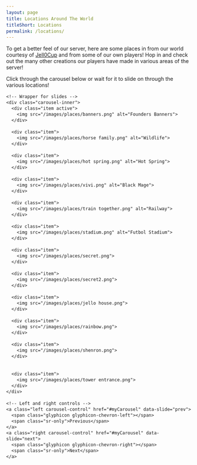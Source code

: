 ```yaml
---
layout: page
title: Locations Around The World
titleShort: Locations
permalink: /locations/
---
```


To get a better feel of our server, here are some places in from our world courtesy of <a href="http://princess-jell0.tumblr.com/">Jell0Cup</a> and from some of our own players! Hop in and check out the many other creations our players have made in various areas of the server! 

Click through the carousel below or wait for it to slide on through the various locations!

<div>
  <div id="myCarousel" class="carousel slide" data-ride="carousel">
    <!-- Indicators -->
    <!-- <ol class="carousel-indicators">
      <li data-target="#myCarousel" data-slide-to="0" class="active"></li>
      <li data-target="#myCarousel" data-slide-to="1"></li>
      <li data-target="#myCarousel" data-slide-to="2"></li>
    </ol> -->

    <!-- Wrapper for slides -->
    <div class="carousel-inner">
      <div class="item active">
        <img src="/images/places/banners.png" alt="Founders Banners">
      </div>

      <div class="item">
        <img src="/images/places/horse family.png" alt="Wildlife">
      </div>
    
      <div class="item">
        <img src="/images/places/hot spring.png" alt="Hot Spring">
      </div>

      <div class="item">
        <img src="/images/places/vivi.png" alt="Black Mage">
      </div>

      <div class="item">
        <img src="/images/places/train together.png" alt="Railway">
      </div>

      <div class="item">
        <img src="/images/places/stadium.png" alt="Futbol Stadium">
      </div>

      <div class="item">
        <img src="/images/places/secret.png">
      </div>

      <div class="item">
        <img src="/images/places/secret2.png">
      </div>

      <div class="item">
        <img src="/images/places/jello house.png">
      </div>

      <div class="item">
        <img src="/images/places/rainbow.png">
      </div>

      <div class="item">
        <img src="/images/places/shenron.png">
      </div>


      <div class="item">
        <img src="/images/places/tower entrance.png">
      </div>
    </div>

    <!-- Left and right controls -->
    <a class="left carousel-control" href="#myCarousel" data-slide="prev">
      <span class="glyphicon glyphicon-chevron-left"></span>
      <span class="sr-only">Previous</span>
    </a>
    <a class="right carousel-control" href="#myCarousel" data-slide="next">
      <span class="glyphicon glyphicon-chevron-right"></span>
      <span class="sr-only">Next</span>
    </a>
  </div>
</div>